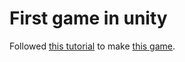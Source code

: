 # First game in unity

Followed [this tutorial](https://www.youtube.com/watch?v=pwZpJzpE2lQ) to make [this game](). 
